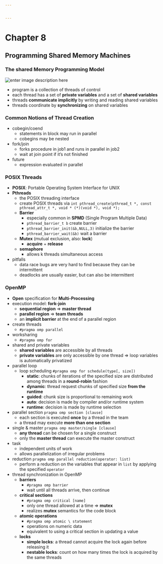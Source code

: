 ```yaml
---


---
```


<h1 id="chapter-8">Chapter 8</h1>
<h2 id="programming-shared-memory-machines">Programming Shared Memory Machines</h2>
<h3 id="the-shared-memory-programming-model">The shared Memory Programming Model</h3>
<p><img src="https://lh3.googleusercontent.com/1uxJGMCePgD1A1pN0eQvq9moPL56katARp0u7riWesLBMZNtrQZNzTTmkxT078OMdp21-fZ8mXQ" alt="enter image description here"></p>
<ul>
<li>program is a collection of threads of control</li>
<li>each thread has a set of <strong>private variables</strong> and a set of <strong>shared variables</strong></li>
<li>threads <strong>communicate implicitly</strong> by writing and reading shared variables</li>
<li>threads coordinate by <strong>synchronizing</strong> on shared variables</li>
</ul>
<h3 id="common-notions-of-thread-creation">Common Notions of Thread Creation</h3>
<ul>
<li>cobegin/coend
<ul>
<li>statements in block may run in parallel</li>
<li>cobegins may be nested</li>
</ul>
</li>
<li>fork/join
<ul>
<li>forks procedure in job1 and runs in parallel in job2</li>
<li>wait at join point if it’s not finished</li>
</ul>
</li>
<li>future
<ul>
<li>expression evaluated in parallel</li>
</ul>
</li>
</ul>
<h3 id="posix-threads">POSIX Threads</h3>
<ul>
<li><strong>POSIX</strong>: Portable Operating System Interface for UNIX</li>
<li><strong>Pthreads</strong>
<ul>
<li>the POSIX threading interface</li>
<li>create POSIX threads via <code>int pthread_create(pthread_t *, const pthread_attr_t *, void * (*)(void *), void *);</code></li>
<li><strong>Barrier</strong>
<ul>
<li>especially common in <strong>SPMD</strong> (Single Program Multiple Data)</li>
<li><code>pthread_barrier_t b</code> create barrier</li>
<li><code>pthread_barrier_init(&amp;b,NULL,3)</code> initialize the barrier</li>
<li><code>pthread_barrier_wait(&amp;b)</code>	wait a barrier</li>
</ul>
</li>
<li><strong>Mutex</strong> (mutual exclusion, also: <strong>lock</strong>)
<ul>
<li><strong>acquire</strong> + <strong>release</strong></li>
</ul>
</li>
<li><strong>semaphore</strong>
<ul>
<li>allows k threads simultaneous access</li>
</ul>
</li>
</ul>
</li>
<li>pitfalls
<ul>
<li>data race bugs are very hard to find because they can be intermittent</li>
<li>deadlocks are usually easier, but can also be intermittent</li>
</ul>
</li>
</ul>
<h3 id="openmp">OpenMP</h3>
<ul>
<li><strong>Open</strong> specification for <strong>Multi-Processing</strong></li>
<li>execution model: <strong>fork-join</strong>
<ul>
<li><strong>sequential region</strong> =&gt; <strong>master thread</strong></li>
<li><strong>parallel region</strong> =&gt; <strong>team threads</strong></li>
<li>an <strong>implicit barrier</strong> at the end of a parallel region</li>
</ul>
</li>
<li>create threads
<ul>
<li><code>#pragma omp parallel</code></li>
</ul>
</li>
<li>worksharing
<ul>
<li><code>#pragma omp for</code></li>
</ul>
</li>
<li>shared and private variables
<ul>
<li><strong>shared variables</strong> are accessible by all threads</li>
<li><strong>private variables</strong> are only accessible by one thread =&gt; loop variables is automatically privatized</li>
</ul>
</li>
<li>parallel loop
<ul>
<li>loop scheduling <code>#pragma omp for schedule(type[, size])</code>
<ul>
<li><strong>static</strong>: chunks of iterations of the specified size are distributed among threads in a <strong>round-robin</strong> fashion</li>
<li><strong>dynamic</strong>: thread request chunks of specified size <strong>from the runtime</strong></li>
<li><strong>guided</strong>: chunk size is proportional to remaining work</li>
<li><strong>auto</strong>: decision is made by compiler and/or runtime system</li>
<li><strong>runtime</strong>: decision is made by runtime selection</li>
</ul>
</li>
</ul>
</li>
<li>parallel section <code>pragma omp section [clause]</code>
<ul>
<li>each section is executed <strong>once</strong> by a thread in the team</li>
<li>a thread may execute <strong>more than one section</strong></li>
</ul>
</li>
<li>single &amp; master <code>pragma omp master/single [clause]</code>
<ul>
<li><strong>any thread</strong> can be chosen for a single construct</li>
<li>only the <strong>master thread</strong> can execute the master construct</li>
</ul>
</li>
<li>task
<ul>
<li>independent units of work</li>
<li>allows parallelization of irregular problems</li>
</ul>
</li>
<li>reduction <code>pragma omp parallel reduction(operator: list)</code>
<ul>
<li>perform a reduction on the variables that appear in <code>list</code> by applying the specified <code>operator</code></li>
</ul>
</li>
<li>thread synchronization in OpenMP
<ul>
<li><strong>barriers</strong>
<ul>
<li><code>#pragma omp barrier</code></li>
<li>wait until all threads arrive, then continue</li>
</ul>
</li>
<li><strong>critical sections</strong>
<ul>
<li><code>#pragma omp critical [name]</code></li>
<li>only one thread allowed at a time =&gt; <strong>mutex</strong></li>
<li>realizes <strong>mutex</strong> semantics for the code block</li>
</ul>
</li>
<li><strong>atomic operations</strong>
<ul>
<li><code>#pragma omp atomic \ statement</code></li>
<li>operations on numeric data</li>
<li>equivalent to using a critical section in updating a value</li>
</ul>
</li>
<li><strong>locks</strong>
<ul>
<li><strong>simple locks</strong>: a thread cannot acquire the lock again before releasing it</li>
<li><strong>nestable locks</strong>: count on how many times the lock is acquired by the same threads</li>
</ul>
</li>
</ul>
</li>
</ul>


